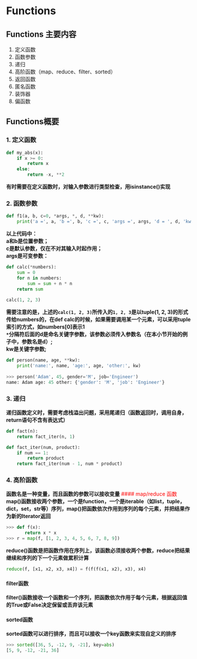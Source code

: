 # Functions
## Functions 主要内容
1. 定义函数  
2. 函数参数  
3. 递归  
4. 高阶函数（map、reduce、filter、sorted）  
5. 返回函数  
6. 匿名函数    
7. 装饰器  
8. 偏函数
## Functions概要  
### 1. 定义函数  
```python
def my_abs(x):
    if x >= 0:
        return x
    else:
        return -x, **2
```  
**有时需要在定义函数时，对输入参数进行类型检查，用isinstance()实现**  
### 2. 函数参数
```python
def f1(a, b, c=0, *args, *, d, **kw):
    print('a =', a, 'b =', b, 'c =', c, 'args =', args, 'd = ', d, 'kw =', kw)  
```  
**以上代码中：**  
**a和b是位置参数；**  
**c是默认参数，仅在不对其输入时起作用；**  
**args是可变参数：**
```python
def calc(*numbers):
    sum = 0
    for n in numbers:
        sum = sum + n * n
    return sum
    
calc(1, 2, 3)
```
**需要注意的是，上述的```calc(1, 2, 3)```所传入的```1, 2, 3```是以tuple(1, 2, 3)的形式传给numbers的，在def calc的时候，如果需要调用某一个元素，可以采用tuple索引的方式，如numbers[0]表示1**  
**```*```分隔符后面的d是命名关键字参数，该参数必须传入参数名（在本小节开始的例子中，参数名是d）;**  
**kw是关键字参数;**
```python
def person(name, age, **kw):
    print('name:', name, 'age:', age, 'other:', kw)
    
>>> person('Adam', 45, gender='M', job='Engineer')
name: Adam age: 45 other: {'gender': 'M', 'job': 'Engineer'}
```  
### 3. 递归  
**递归函数定义时，需要考虑栈溢出问题，采用尾递归（函数返回时，调用自身，return语句不含有表达式）**  
```python  
def fact(n):
    return fact_iter(n, 1)

def fact_iter(num, product):
    if num == 1:
        return product
    return fact_iter(num - 1, num * product)
```
### 4. 高阶函数  
**函数名是一种变量，而且函数的参数可以接收变量**
<font color=#FF0000>#### map/reduce 函数</font>
**map()函数接收两个参数，一个是function，一个是iterable（如list，tuple，dict，set，str等）序列，map()把函数依次作用到序列的每个元素，并把结果作为新的Iterator返回**
```python
>>> def f(x):
       return x * x
>>> r = map(f, [1, 2, 3, 4, 5, 6, 7, 8, 9])
```  
**reduce()函数是把函数作用在序列上，该函数必须接收两个参数，reduce把结果继续和序列的下一个元素做累积计算**
```python
reduce(f, [x1, x2, x3, x4]) = f(f(f(x1, x2), x3), x4)
```  
#### filter函数  
**filter()函数接收一个函数和一个序列，把函数依次作用于每个元素，根据返回值的True或False决定保留或丢弃该元素**  
#### sorted函数  
**sorted函数可以进行排序，而且可以接收一个key函数来实现自定义的排序**
```python
>>> sorted([36, 5, -12, 9, -21], key=abs)
[5, 9, -12, -21, 36]
```  

